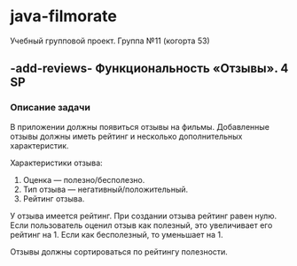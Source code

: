 # java-filmorate
Учебный групповой проект. Группа №11 (когорта 53) 

## -add-reviews- Функциональность «Отзывы». 4 SP

### Описание задачи
В приложении должны появиться отзывы на фильмы. Добавленные отзывы должны иметь рейтинг и несколько дополнительных характеристик.

Характеристики отзыва:<br>
1. Оценка — полезно/бесполезно.
2. Тип отзыва — негативный/положительный.
3. Рейтинг отзыва.<br>

У отзыва имеется рейтинг. При создании отзыва рейтинг равен нулю. Если пользователь оценил отзыв как полезный, это увеличивает его рейтинг на 1. Если как бесполезный, то уменьшает на 1.

Отзывы должны сортироваться по рейтингу полезности.
